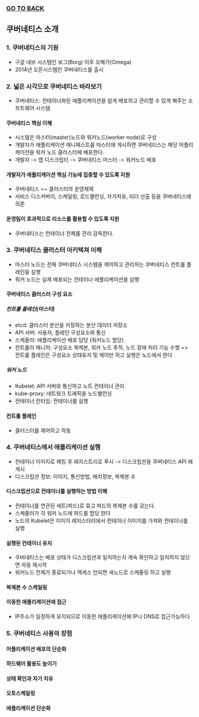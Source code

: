 ### [GO TO BACK](../README.md)

## 쿠버네티스 소개

### 1. 쿠버네티스의 기원
- 구글 내브 시스템인 보그(Borg) 이후 오메가(Omega)
- 2014년 오픈시스템인 쿠버네티스를 출시

### 2. 넓은 시각으로 쿠버네티스 바라보기
- 쿠버네티스: 컨테이너화된 애플리케이션을 쉽게 배포하고 관리할 수 있게 해주는 소프트웨어 시스템 
#### 쿠버네티스 핵심 이해
- 시스템은 마스터(master)노드와 워커노드(worker node)로 구성
- 개발자가 애플리케이션 매니페스트를 마스터에 게시하면 쿠버네티스는 해당 어플리케이션을 워커 노드 클러스터에 배포한다.
- 개발자 -> 앱 디스크립터 -> 쿠버네티스 마스터 -> 워커노드 배포
#### 개발자가 애플리케이션 핵심 기능에 집중할 수 있도록 지원
- 쿠버네티스 =~ 클러스터의 운영체제
- 서비스 디스커버리, 스케일링, 로드밸런싱, 자가치유, 리더 선출 등을 쿠버네티스에 의존
#### 운영팀이 효과적으로 리소스를 활용할 수 있도록 지원
- 쿠버네티스는 컨테이너 전체를 관리 감독한다.

### 3. 쿠버네티스 클러스터 아키텍쳐 이해
- 마스터 노드는 전체 쿠버네티스 시스템을 제어하고 관리하는 쿠버네티스 컨트롤 플레인을 실행
- 워커 노드는 실제 배포되는 컨테이너 애플리케이션을 실행

#### 쿠버네티스 클러스터 구성 요소
##### 컨트롤 플레인(마스터)
- etcd: 클러스터 분산을 저장하는 분산 데이터 저장소
- API 서버: 사용자, 플레인 구성요소와 통신
- 스케줄러: 애플리케이션 배포 담당 (워커노드 할당)
- 컨트롤러 매니저: 구성요소 복제본, 워커 노드 추적, 노드 장애 처리 기능 수행
=> 컨트롤 플레인은 구성요소 상태유지 및 제어만 하고 실행은 노드에서 한다
##### 워커 노드
- Kubelet: API 서버와 통신하고 노트 컨테이너 관리 
- kube-proxy: 네트워크 트래픽을 노드밸런싱
- 컨테이너 런타임: 컨테이너를 실행 
#### 컨트롤 플레인
- 클러스터를 제어하고 작동

### 4. 쿠버네티스에서 애플리케이션 실행
- 컨테이너 이미지로 패킹 후 레지스트리로 푸시 -> 디스크립션을 쿠버네티스 API 에 게시
- 디스크립션 정보: 이미지, 통신방법, 배치정보, 복제본 수 
#### 디스크립션으로 컨테이너를 실행하는 방법 이해
- 컨테이너를 연관된 세트(파드)로 묶고 파드의 복제본 수를 갖는다.
- 스케줄러가 각 워커 노드에 파드를 할당 한다
- 노드의 Kubelet은 이미지 레지스터리에서 컨테이너 이미지를 가져와 컨테이너를 실행
#### 실행된 컨테이너 유지
- 쿠버네티스는 배포 상태가 디스크립션과 일치하는지 계속 확인하고 일치하지 않으면 자동 재시작
- 워커노드 전체가 종료되거나 액세스 안되면 새노드로 스케줄링 하고 실행 
#### 복제본 수 스케일링
#### 이동한 애플리케이션에 접근
- IP주소가 일정하게 유지되므로 이동한 애플리케이션에 IP나 DNS로 접근가능하다

### 5. 쿠버네티스 사용의 장점
#### 어플리케이션 배포의 단순화
#### 하드웨어 활용도 높이기
#### 상태 확인과 자가 치유
#### 오토스케일링
#### 애플리케이션 단순화

